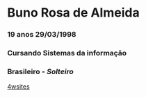 # Buno Rosa de Almeida 
### 19 anos 29/03/1998
### Cursando Sistemas da informação
### **Brasileiro** - _Solteiro_
[4wsites](https://4wsites.com.br)


